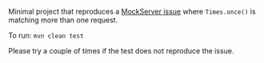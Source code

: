 Minimal project that reproduces a [MockServer issue](https://github.com/mock-server/mockserver/issues/1826) where `Times.once()` is matching more than one request.

To run: `mvn clean test`

Please try a couple of times if the test does not reproduce the issue.
